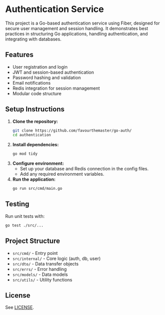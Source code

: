 # Authentication Service

This project is a Go-based authentication service using Fiber, designed for secure user management and session handling. It demonstrates best practices in structuring Go applications, handling authentication, and integrating with databases.

## Features
- User registration and login
- JWT and session-based authentication
- Password hashing and validation
- Email notifications
- Redis integration for session management
- Modular code structure

## Setup Instructions
1. **Clone the repository:**
   ```sh
   git clone https://github.com/favourthemaster/go-auth/
   cd authentication
   ```
2. **Install dependencies:**
   ```sh
   go mod tidy
   ```
3. **Configure environment:**
   - Set up your database and Redis connection in the config files.
   - Add any required environment variables.
4. **Run the application:**
   ```sh
   go run src/cmd/main.go
   ```

## Testing
Run unit tests with:
```sh
go test ./src/...
```

## Project Structure
- `src/cmd/` - Entry point
- `src/internal/` - Core logic (auth, db, user)
- `src/dto/` - Data transfer objects
- `src/errs/` - Error handling
- `src/models/` - Data models
- `src/utils/` - Utility functions

## License
See [LICENSE](LICENSE).

